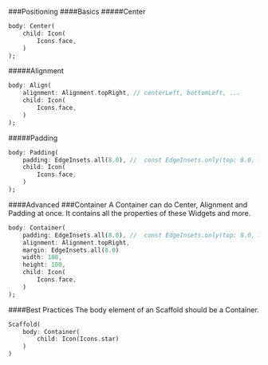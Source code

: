 ###Positioning
####Basics
#####Center
```dart
body: Center(
    child: Icon(
        Icons.face,
    )
);
```
#####Alignment
```dart
body: Align(
    alignment: Alignment.topRight, // centerLeft, bottomLeft, ...
    child: Icon(
        Icons.face,
    )
);
```

#####Padding

```dart
body: Padding(
    padding: EdgeInsets.all(8.0), //  const EdgeInsets.only(top: 8.0, left: 8.0)
    child: Icon(
        Icons.face,
    )
);
```
####Advanced
###Container
A Container can do Center, Alignment and Padding at once. It contains all the properties of these Widgets and more.

```dart
body: Container(
    padding: EdgeInsets.all(8.0), //  const EdgeInsets.only(top: 8.0, left: 8.0)
    alignment: Alignment.topRight,
    margin: EdgeInsets.all(8.0)
    width: 100,
    height: 100,
    child: Icon(
        Icons.face,
    )
);
```
####Best Practices
The body element of an Scaffold should be a Container. 
```dart
Scaffold(
    body: Container(
        child: Icon(Icons.star)
    )
)
```


